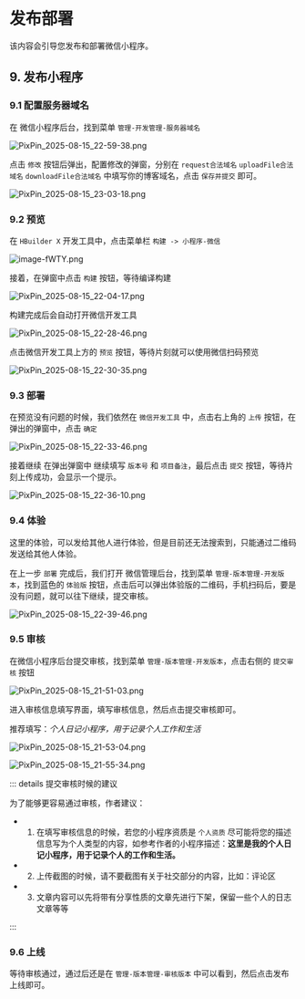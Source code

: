 # 发布部署

该内容会引导您发布和部署微信小程序。


## 9. 发布小程序

### 9.1 配置服务器域名

在 微信小程序后台，找到菜单 `管理-开发管理-服务器域名`

![PixPin_2025-08-15_22-59-38.png](https://blog.xiaoxiaomo.cn/upload/PixPin_2025-08-15_22-59-38.png)

点击 `修改` 按钮后弹出，配置修改的弹窗，分别在 `request合法域名` `uploadFile合法域名`  `downloadFile合法域名` 中填写你的博客域名，点击 `保存并提交` 即可。

![PixPin_2025-08-15_23-03-18.png](https://blog.xiaoxiaomo.cn/upload/PixPin_2025-08-15_23-03-18.png)


### 9.2 预览

在 `HBuilder X` 开发工具中，点击菜单栏 `构建 -> 小程序-微信`

![image-fWTY.png](https://blog.xiaoxiaomo.cn/upload/image-fWTY.png)

接着，在弹窗中点击 `构建` 按钮，等待编译构建

![PixPin_2025-08-15_22-04-17.png](https://blog.xiaoxiaomo.cn/upload/PixPin_2025-08-15_22-04-17.png)

构建完成后会自动打开微信开发工具

![PixPin_2025-08-15_22-28-46.png](https://blog.xiaoxiaomo.cn/upload/PixPin_2025-08-15_22-28-46.png)

点击微信开发工具上方的 `预览` 按钮，等待片刻就可以使用微信扫码预览

![PixPin_2025-08-15_22-30-35.png](https://blog.xiaoxiaomo.cn/upload/PixPin_2025-08-15_22-30-35.png)


### 9.3 部署

在预览没有问题的时候，我们依然在 `微信开发工具` 中，点击右上角的 `上传` 按钮，在弹出的弹窗中，点击 `确定`

![PixPin_2025-08-15_22-33-46.png](https://blog.xiaoxiaomo.cn/upload/PixPin_2025-08-15_22-33-46.png)

接着继续 在弹出弹窗中 继续填写 `版本号` 和 `项目备注`，最后点击 `提交` 按钮，等待片刻上传成功，会显示一个提示。

![PixPin_2025-08-15_22-36-10.png](https://blog.xiaoxiaomo.cn/upload/PixPin_2025-08-15_22-36-10.png)


### 9.4 体验

这里的体验，可以发给其他人进行体验，但是目前还无法搜索到，只能通过二维码发送给其他人体验。

在上一步 `部署` 完成后，我们打开 微信管理后台，找到菜单 `管理-版本管理-开发版本`，找到蓝色的 `体验版` 按钮，点击后可以弹出体验版的二维码，手机扫码后，要是没有问题，就可以往下继续，提交审核。

![PixPin_2025-08-15_22-39-46.png](https://blog.xiaoxiaomo.cn/upload/PixPin_2025-08-15_22-39-46.png)


### 9.5 审核

在微信小程序后台提交审核，找到菜单 `管理-版本管理-开发版本`，点击右侧的 `提交审核` 按钮

![PixPin_2025-08-15_21-51-03.png](https://blog.xiaoxiaomo.cn/upload/PixPin_2025-08-15_21-51-03.png)

进入审核信息填写界面，填写审核信息，然后点击提交审核即可。

推荐填写：*个人日记小程序，用于记录个人工作和生活*

![PixPin_2025-08-15_21-53-04.png](https://blog.xiaoxiaomo.cn/upload/PixPin_2025-08-15_21-53-04.png)

![PixPin_2025-08-15_21-55-34.png](https://blog.xiaoxiaomo.cn/upload/PixPin_2025-08-15_21-55-34.png)

::: details 提交审核时候的建议

为了能够更容易通过审核，作者建议：

- 1. 在填写审核信息的时候，若您的小程序资质是 `个人资质` 尽可能将您的描述信息写为个人类型的内容，如参考作者的小程序描述：**这里是我的个人日记小程序，用于记录个人的工作和生活。**

- 2. 上传截图的时候，请不要截图有关于社交部分的内容，比如：评论区

- 3. 文章内容可以先将带有分享性质的文章先进行下架，保留一些个人的日志文章等等

:::

### 9.6 上线

等待审核通过，通过后还是在 `管理-版本管理-审核版本` 中可以看到，然后点击发布上线即可。
